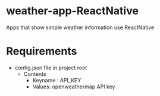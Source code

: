 # weather-app-ReactNative
Apps that show simple weather information use ReactNative


# Requirements
- config.json file in project root
  - Contents
    - Keyname : API_KEY
    - Values: openweathermap API key
